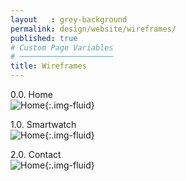 ```yaml
---
layout   : grey-background
permalink: design/website/wireframes/
published: true
# Custom Page Variables
# ─────────────────────
title: Wireframes
---
```

0.0. Home  
![Home](../../../assets/img/website/wireframes/0.0.HOME.png){:.img-fluid}  

1.0. Smartwatch  
![Home](../../../assets/img/website/wireframes/1.0.WATCH.png){:.img-fluid}  

2.0. Contact  
![Home](../../../assets/img/website/wireframes/2.0.CONTACT.png){:.img-fluid}  